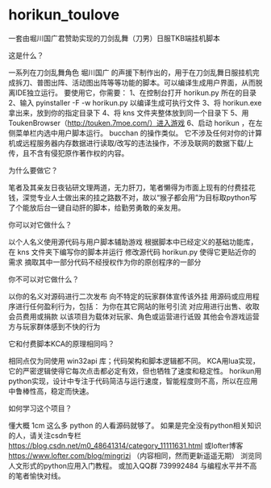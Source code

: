 # horikun_toulove
一套由堀川国广君赞助实现的刀剑乱舞（刀男）日服TKB端挂机脚本

这是什么？

一系列在刀剑乱舞角色 堀川国广 的声援下制作出的，用于在刀剑乱舞日服挂机完成拆刀、普图出阵、活动图出阵等等功能的脚本。可以编译生成用户界面，从而脱离IDE独立运行。
要使用它，你需要：
1、在控制台打开 horikun.py 所在的目录
2、输入 pyinstaller -F -w horikun.py 以编译生成可执行文件
3、将 horikun.exe 拿出来，放到你的指定目录下
4、将 kns 文件夹整体放到同一个目录下
5、用ToukenBrowser（http://touken.7moe.com/）进入游戏
6、启动 horikun ，在左侧菜单栏内选中用户脚本运行。
bucchan 的操作类似。
它不涉及任何对你的计算机或远程服务器内存数据进行读取/改写的违法操作，不涉及联网的数据下载/上传，且不含有侵犯原作著作权的内容。


为什么要做它？

笔者及其亲友日夜钻研文理两道，无力肝刀，笔者懒得为市面上现有的付费挂花钱，深觉专业人士做出来的挂之路数不对，故以“猴子都会用”为目标取python写了个能放后台一键自动肝的脚本，给勤劳勇敢的亲友用。
 
你可以对它做什么？

以个人名义使用源代码与用户脚本辅助游戏
根据脚本中已经定义的基础功能库，在 kns 文件夹下编写你的脚本并运行
修改源代码 horikun.py 使得它更贴近你的需求
摘取其中一部分代码不经授权作为你的原创程序的一部分

你不可以对它做什么？
 
以你的名义对源码进行二次发布
向不特定的玩家群体宣传该外挂
用源码或应用程序进行任何盈利行为，包括：
为你在其它网站的账号引流
对应用进行出售、收取会员费用或捐款
以该项目为载体对玩家、角色或运营进行诋毁
其他会令游戏运营方与玩家群体感到不快的行为

它和付费脚本KCA的原理相同吗？

相同点仅为同使用 win32api 库；代码架构和脚本逻辑都不同。
KCA用lua实现，它的严密逻辑使得它每次点击都必定有效，但也牺牲了速度和稳定性。
horikun用python实现，设计中专注于代码简洁与运行速度，智能程度则不高，所以在应用中鲁棒性高，稳定而快速。
 
如何学习这个项目？

懂大概 1cm 这么多 python 的人看源码就够了。
如果是完全没有python相关知识的人，请关注csdn专栏
https://blog.csdn.net/m0_48641314/category_11111631.html
或lofter博客
https://www.lofter.com/blog/mingrizi
（内容相同，然而更新遥遥无期）
浏览同人文形式的python应用入门教程。
或加入QQ群
739992484
与编程水平并不高的笔者愉快对线。
